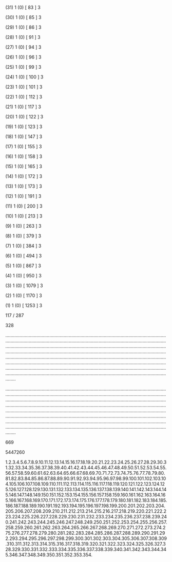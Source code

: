 (31) 1 (0) [ 83 ] 3 


(30) 1 (0) [ 85 ] 3 


(29) 1 (0) [ 86 ] 3 


(28) 1 (0) [ 91 ] 3 


(27) 1 (0) [ 94 ] 3 


(26) 1 (0) [ 96 ] 3 


(25) 1 (0) [ 99 ] 3 


(24) 1 (0) [ 100 ] 3 


(23) 1 (0) [ 101 ] 3 


(22) 1 (0) [ 112 ] 3 


(21) 1 (0) [ 117 ] 3 


(20) 1 (0) [ 122 ] 3 


(19) 1 (0) [ 123 ] 3 


(18) 1 (0) [ 147 ] 3 


(17) 1 (0) [ 155 ] 3 


(16) 1 (0) [ 158 ] 3 


(15) 1 (0) [ 165 ] 3 


(14) 1 (0) [ 172 ] 3 


(13) 1 (0) [ 173 ] 3 


(12) 1 (0) [ 191 ] 3 


(11) 1 (0) [ 200 ] 3 


(10) 1 (0) [ 213 ] 3 


(9) 1 (0) [ 263 ] 3 


(8) 1 (0) [ 379 ] 3 


(7) 1 (0) [ 384 ] 3 


(6) 1 (0) [ 494 ] 3 


(5) 1 (0) [ 867 ] 3 


(4) 1 (0) [ 950 ] 3 


(3) 1 (0) [ 1079 ] 3 


(2) 1 (0) [ 1170 ] 3 


(1) 1 (0) [ 1253 ] 3 


117 / 287 


328 


........................................................................................................................................................................................................................................................................................................................................................................................................................................................................................................................................................................................................................................................................................................................................................................................................................................................................................................................................................................................................................................ 


 


........................................................................................................................................................................................................................................................................................................................................................................................................................................................................................................................................................................................................................................................................................................................................................................................................................................................................................................................................................................................................................................ 


 


669 


5447260 


1.2.3.4.5.6.7.8.9.10.11.12.13.14.15.16.17.18.19.20.21.22.23.24.25.26.27.28.29.30.31.32.33.34.35.36.37.38.39.40.41.42.43.44.45.46.47.48.49.50.51.52.53.54.55.56.57.58.59.60.61.62.63.64.65.66.67.68.69.70.71.72.73.74.75.76.77.78.79.80.81.82.83.84.85.86.87.88.89.90.91.92.93.94.95.96.97.98.99.100.101.102.103.104.105.106.107.108.109.110.111.112.113.114.115.116.117.118.119.120.121.122.123.124.125.126.127.128.129.130.131.132.133.134.135.136.137.138.139.140.141.142.143.144.145.146.147.148.149.150.151.152.153.154.155.156.157.158.159.160.161.162.163.164.165.166.167.168.169.170.171.172.173.174.175.176.177.178.179.180.181.182.183.184.185.186.187.188.189.190.191.192.193.194.195.196.197.198.199.200.201.202.203.204.205.206.207.208.209.210.211.212.213.214.215.216.217.218.219.220.221.222.223.224.225.226.227.228.229.230.231.232.233.234.235.236.237.238.239.240.241.242.243.244.245.246.247.248.249.250.251.252.253.254.255.256.257.258.259.260.261.262.263.264.265.266.267.268.269.270.271.272.273.274.275.276.277.278.279.280.281.282.283.284.285.286.287.288.289.290.291.292.293.294.295.296.297.298.299.300.301.302.303.304.305.306.307.308.309.310.311.312.313.314.315.316.317.318.319.320.321.322.323.324.325.326.327.328.329.330.331.332.333.334.335.336.337.338.339.340.341.342.343.344.345.346.347.348.349.350.351.352.353.354. 

